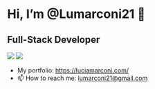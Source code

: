 <div>
<h1> Hi, I’m @Lumarconi21 👋 </h1>
<h2> Full-Stack Developer </h2>
</div>

<a target="_blank" href="https://www.linkedin.com/in/lumarconi21/"><img src="https://img.shields.io/badge/Linkedin-blue"></a>
<a target="_blank" href="https://www.linkedin.com/in/lumarconi21/"><img src="https://img.shields.io/badge/Portfolio-black"></a>







- My portfolio: https://luciamarconi.com/
- 📫 How to reach me: lumarconi21@gmail.com

<!---
Lumarconi21/Lumarconi21 is a ✨ special ✨ repository because its `README.md` (this file) appears on your GitHub profile.
You can click the Preview link to take a look at your changes.
--->
